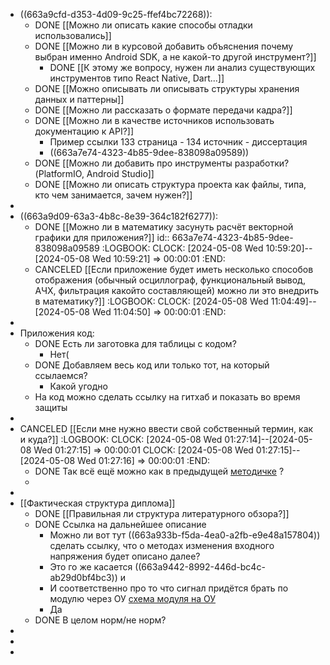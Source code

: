 - ((663a9cfd-d353-4d09-9c25-ffef4bc72268)):
	- DONE [[Можно ли описать какие способы отладки использовались]]
	- DONE [[Можно ли в курсовой добавить объяснения почему выбран именно Android SDK, а не какой-то другой инструмент?]]
		- DONE [[К этому же вопросу, нужен ли анализ существующих инструментов типо React Native, Dart...]]
	- DONE [[Можно описывать ли описывать структуры хранения данных и паттерны]]
	- DONE [[Можно ли рассказать о формате передачи кадра?]]
	- DONE [[Можно ли в качестве источников использовать документацию к API?]]
		- Пример ссылки 133 страница - 134 источник - диссертация
		- ((663a7e74-4323-4b85-9dee-838098a09589))
	- DONE [[Можно ли добавить про инструменты разработки? (PlatformIO, Android Studio]]
	- DONE [[Можно ли описать структура проекта как файлы, типа, кто чем занимается, зачем нужен?]]
-
- ((663a9d09-63a3-4b8c-8e39-364c182f6277)):
	- DONE [[Можно ли в математику засунуть расчёт векторной графики для приложения?]]
	  id:: 663a7e74-4323-4b85-9dee-838098a09589
	  :LOGBOOK:
	  CLOCK: [2024-05-08 Wed 10:59:20]--[2024-05-08 Wed 10:59:21] =>  00:00:01
	  :END:
	- CANCELED [[Если приложение будет иметь несколько способов отображения (обычный осциллограф, функциональный вывод, АЧХ, фильтрация какойто составляющей) можно ли это внедрить в математику?]]
	  :LOGBOOK:
	  CLOCK: [2024-05-08 Wed 11:04:49]--[2024-05-08 Wed 11:04:50] =>  00:00:01
	  :END:
-
- Приложения код:
	- DONE Есть ли заготовка для таблицы с кодом?
		- Нет(
	- DONE Добавляем весь код или только тот, на который ссылаемся?
		- Какой угодно
	- На код можно сделать ссылку на гитхаб и показать во время защиты
-
- CANCELED [[Если мне нужно ввести свой собственный термин, как и куда?]]
  :LOGBOOK:
  CLOCK: [2024-05-08 Wed 01:27:14]--[2024-05-08 Wed 01:27:15] =>  00:00:01
  CLOCK: [2024-05-08 Wed 01:27:15]--[2024-05-08 Wed 01:27:16] =>  00:00:01
  :END:
	- DONE Так всё ещё можно как в предыдущей [методичке]([[Методичка]]) ?
	-
-
- [[Фактическая структура диплома]]
	- DONE [[Правильная ли структура литературного обзора?]]
	- DONE Ссылка на дальнейшее описание
		- Можно ли вот тут ((663a933b-f5da-4ea0-a2fb-e9e48a157804)) сделать ссылку, что о методах изменения входного напряжения будет описано далее?
		- Это го же касается ((663a9442-8992-446d-bc4c-ab29d0bf4bc3)) и
		- И соответственно про то что сигнал придётся брать по модулю через ОУ [схема модуля на ОУ](https://habr.com/ru/companies/ruvds/articles/652325/#:~:text=%D0%9D%D0%B0%D1%85%D0%BE%D0%B6%D0%B4%D0%B5%D0%BD%D0%B8%D0%B5%20%D0%B0%D0%B1%D1%81%D0%BE%D0%BB%D1%8E%D1%82%D0%BD%D0%BE%D0%B3%D0%BE%20%D0%B7%D0%BD%D0%B0%D1%87%D0%B5%D0%BD%D0%B8%D1%8F%20%D0%BD%D0%B0%D0%BF%D1%80%D1%8F%D0%B6%D0%B5%D0%BD%D0%B8%D1%8F%20%D1%81%D0%B8%D0%B3%D0%BD%D0%B0%D0%BB%D0%B0)
		- Да
	- DONE В целом норм/не норм?
-
-
-
